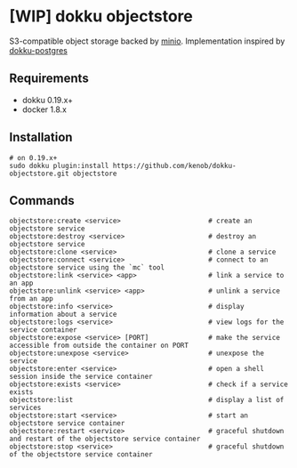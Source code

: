 # [WIP] dokku objectstore

S3-compatible object storage backed by [minio](https://min.io). Implementation inspired by [dokku-postgres](https://github.com/dokku/dokku-postgres)

## Requirements

- dokku 0.19.x+
- docker 1.8.x

## Installation

```shell
# on 0.19.x+
sudo dokku plugin:install https://github.com/kenob/dokku-objectstore.git objectstore
```

## Commands

```
objectstore:create <service>                      # create an objectstore service
objectstore:destroy <service>                     # destroy an objectstore service
objectstore:clone <service>                       # clone a service
objectstore:connect <service>                     # connect to an objectstore service using the `mc` tool
objectstore:link <service> <app>                  # link a service to an app
objectstore:unlink <service> <app>                # unlink a service from an app
objectstore:info <service>                        # display information about a service
objectstore:logs <service>                        # view logs for the service container
objectstore:expose <service> [PORT]               # make the service accessible from outside the container on PORT
objectstore:unexpose <service>                    # unexpose the service
objectstore:enter <service>                       # open a shell session inside the service container
objectstore:exists <service>                      # check if a service exists
objectstore:list                                  # display a list of services
objectstore:start <service>                       # start an objectstore service container
objectstore:restart <service>                     # graceful shutdown and restart of the objectstore service container
objectstore:stop <service>                        # graceful shutdown of the objectstore service container
```
